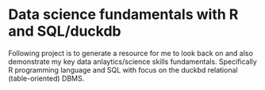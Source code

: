 # Data science fundamentals with R and SQL/duckdb

Following project is to generate a resource for me to look back on and also demonstrate my key data anlaytics/science skills fundamentals. Specifically  R programming language and SQL with focus on the duckbd relational (table-oriented) DBMS.